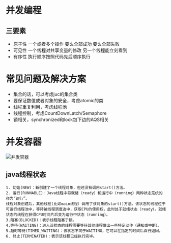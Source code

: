 # 并发编程

## 三要素

- 原子性  一个或者多个操作  要么全部成功 要么全部失败
- 可见性 一个线程对共享变量的修改 另一个线程能立刻看到
- 有序性  执行顺序按照代码先后顺序执行

# 常见问题及解决方案

- 集合的话，可以考虑juc的集合类
- 要保证数值或者对象的安全，考虑atomic的类
- 线程重复利用，考虑线程池
- 线程控制，考虑CountDownLatch/Semaphore
- 锁相关，synchronized和lock包下边的AQS相关

# 并发容器

![并发容器](D:\note\images\并发容器.png)

##  java线程状态

```
1. 初始(NEW)：新创建了一个线程对象，但还没有调用start()方法。
2. 运行(RUNNABLE)：Java线程中将就绪（ready）和运行中（running）两种状态笼统的称为“运行”。
线程对象创建后，其他线程(比如main线程）调用了该对象的start()方法。该状态的线程位于可运行线程池中，等待被线程调度选中，获取CPU的使用权，此时处于就绪状态（ready）。就绪状态的线程在获得CPU时间片后变为运行中状态（running）。
3.阻塞(BLOCKED)：表示线程阻塞于锁。
4.等待(WAITING)：进入该状态的线程需要等待其他线程做出一些特定动作（通知或中断）。
5.超时等待(TIMED_WAITING)：该状态不同于WAITING，它可以在指定的时间后自行返回。
6. 终止(TERMINATED)：表示该线程已经执行完毕。
```

